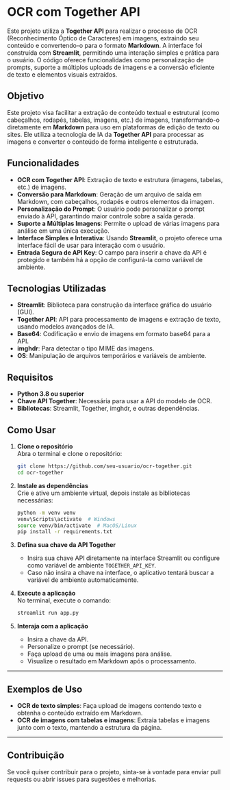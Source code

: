 # OCR com Together API  

Este projeto utiliza a **Together API** para realizar o processo de OCR (Reconhecimento Óptico de Caracteres) em imagens, extraindo seu conteúdo e convertendo-o para o formato **Markdown**. A interface foi construída com **Streamlit**, permitindo uma interação simples e prática para o usuário. O código oferece funcionalidades como personalização de prompts, suporte a múltiplos uploads de imagens e a conversão eficiente de texto e elementos visuais extraídos.

## Objetivo  

Este projeto visa facilitar a extração de conteúdo textual e estrutural (como cabeçalhos, rodapés, tabelas, imagens, etc.) de imagens, transformando-o diretamente em **Markdown** para uso em plataformas de edição de texto ou sites. Ele utiliza a tecnologia de IA da **Together API** para processar as imagens e converter o conteúdo de forma inteligente e estruturada.

## Funcionalidades  

- **OCR com Together API**: Extração de texto e estrutura (imagens, tabelas, etc.) de imagens.  
- **Conversão para Markdown**: Geração de um arquivo de saída em Markdown, com cabeçalhos, rodapés e outros elementos da imagem.  
- **Personalização do Prompt**: O usuário pode personalizar o prompt enviado à API, garantindo maior controle sobre a saída gerada.  
- **Suporte a Múltiplas Imagens**: Permite o upload de várias imagens para análise em uma única execução.  
- **Interface Simples e Interativa**: Usando **Streamlit**, o projeto oferece uma interface fácil de usar para interação com o usuário.  
- **Entrada Segura de API Key**: O campo para inserir a chave da API é protegido e também há a opção de configurá-la como variável de ambiente.  

## Tecnologias Utilizadas  

- **Streamlit**: Biblioteca para construção da interface gráfica do usuário (GUI).  
- **Together API**: API para processamento de imagens e extração de texto, usando modelos avançados de IA.  
- **Base64**: Codificação e envio de imagens em formato base64 para a API.  
- **imghdr**: Para detectar o tipo MIME das imagens.  
- **OS**: Manipulação de arquivos temporários e variáveis de ambiente.  

## Requisitos  

- **Python 3.8 ou superior**  
- **Chave API Together**: Necessária para usar a API do modelo de OCR.  
- **Bibliotecas**: Streamlit, Together, imghdr, e outras dependências.  

## Como Usar  

1. **Clone o repositório**  
   Abra o terminal e clone o repositório:  
   ```bash  
   git clone https://github.com/seu-usuario/ocr-together.git  
   cd ocr-together  
   ```  

2. **Instale as dependências**  
   Crie e ative um ambiente virtual, depois instale as bibliotecas necessárias:  
   ```bash  
   python -m venv venv  
   venv\Scripts\activate  # Windows  
   source venv/bin/activate  # MacOS/Linux  
   pip install -r requirements.txt  
   ```  

3. **Defina sua chave da API Together**  
   - Insira sua chave API diretamente na interface Streamlit ou configure como variável de ambiente `TOGETHER_API_KEY`.  
   - Caso não insira a chave na interface, o aplicativo tentará buscar a variável de ambiente automaticamente.  

4. **Execute a aplicação**  
   No terminal, execute o comando:  
   ```bash  
   streamlit run app.py  
   ```  

5. **Interaja com a aplicação**  
   - Insira a chave da API.  
   - Personalize o prompt (se necessário).  
   - Faça upload de uma ou mais imagens para análise.  
   - Visualize o resultado em Markdown após o processamento.  

---

## Exemplos de Uso  

- **OCR de texto simples**: Faça upload de imagens contendo texto e obtenha o conteúdo extraído em Markdown.  
- **OCR de imagens com tabelas e imagens**: Extraia tabelas e imagens junto com o texto, mantendo a estrutura da página.  

---

## Contribuição  

Se você quiser contribuir para o projeto, sinta-se à vontade para enviar pull requests ou abrir issues para sugestões e melhorias.  
